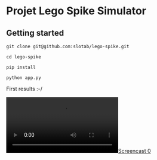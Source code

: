 # Projet Lego Spike Simulator

## Getting started

```
git clone git@github.com:slotab/lego-spike.git
```
```
cd lego-spike
```
```
pip install
```
```
python app.py
```


First results :-/

[![Screencast 0](demo/screencast0.webm)](demo/screencast0.webm)